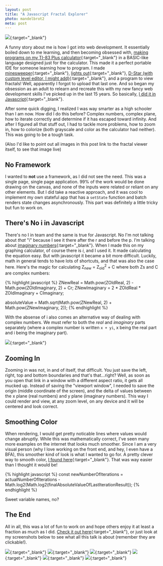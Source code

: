 ```yaml
---
layout: post
title: "A Javascript Fractal Explorer"
photo: mandelbrot2
meta: post
---
```


[![](/images/mandelbrot.jpg)](http://sco.ttdavis.com/mandelbrot/?mi=200&er=5&co=true&j=true&ci=0.15&cr=-0.79&zi=0&zr=0&i=0.00366412213740458){:target="\_blank"}

A funny story about me is how I got into web development. It essentially boiled down to me learning, and then becoming obsessed with, [making programs on my TI-83 Plus calculator][ticalc]{:target="\_blank"} in a BASIC-like language designed just for the calculator. This made it a perfect portable IDE for someone learning how to program. I made [minesweeper](http://www.ticalc.org/archives/files/fileinfo/288/28883.html){:target="\_blank"}, [lights out](http://www.ticalc.org/archives/files/fileinfo/295/29524.html){:target="\_blank"}, [D-Star (with custom level editor, I might add)](http://www.ticalc.org/archives/files/fileinfo/296/29633.html){:target="\_blank"}, and a program to view fractals! Well, apparently I forgot<!--more--> to upload that last one. And so began my obsession as an adult to relearn and recreate this with my new fancy web development skills I've picked up in the last 15 years. So basically, [I did it in Javascript](http://sco.ttdavis.com/mandelbrot/){:target="\_blank"}.

After some quick digging, I realized I was way smarter as a high schooler than I am now. How did I do this before? Complex numbers, complex plane, how to iterate correctly and determine if it has escaped toward infinity. And after I figured all that stuff out, I had to tackle more problems, how to zoom in, how to colorize (both grayscale and color as the calculator had neither). This was going to be a tough task.

(Also I'd like to point out all images in this post link to the fractal viewer itself, to see that image live)

## No Framework

I wanted to **not** use a framework, as I did not see the need. This was a single page, single page application. 99% of the work would be done drawing on the canvas, and none of the inputs were related or reliant on any other elements. But I did take a reactive approach, and it was cool to implement my own stateful app that has a `setState` function and batch renders state changes asynchronously. This part was definitely a little tricky but fun to work on.

## There's No i in Javascript

There's no I in team and the same is true for Javascript. No I'm not talking about _that_ "i" because I see it there after the r and before the p. I'm talking about [imaginary numbers](https://en.wikipedia.org/wiki/Imaginary_number){:target="\_blank"}. When I made this on my graphing calculator, of course there is _i_, and I used it. It made calculating the equation easy. But with javascript it became a bit more difficult. Luckily, math in general tends to have lots of shortcuts, and that was also the case here. Here's the magic for calculating Z<sub>new</sub> = Z<sub>old</sub><sup>2</sup> + C where both Zs and C are complex numbers:

<div class="pre-wrap">
{% highlight javascript %}
ZNewReal = Math.pow(ZOldReal, 2) - Math.pow(ZOldImaginary, 2) + Cr;
ZNewImaginary = 2 * ZOldReal * ZOldImaginary + CImaginary;

absoluteValue = Math.sqrt(Math.pow(ZNewReal, 2) + Math.pow(ZNewImaginary, 2));
{% endhighlight %}
</div>

With the absense of i also comes an alternative way of dealing with complex numbers. We must refer to both the _real_ and _imaginary_ parts separately (where a complex number is written `x + yi`, x being the real part and i being the imaginary part).

[![](/images/mandelbrot2.jpg)](http://sco.ttdavis.com/mandelbrot/?mi=450&er=5&co=true&j=false&ci=0.15&cr=-0.79&zi=0.24107896893625036&zr=-0.7312281391638837&i=0.000005938435328825743){:target="\_blank"}

## Zooming In

Zooming in was not, in and of itself, that difficult. You just save the left, right, top and bottom boundaries and that's that...right? Well, as soon as you open that link in a window with a different aspect ratio, it gets all mucked up. Instead of saving the "viewport window", I needed to save the origin (middle coordinate of the screen), and the delta of values between the x plane (real numbers) and y plane (imaginary numbers). This way I could render and view, at any zoom level, on any device and it will be centered and look correct.

## Smoothing Color

When rendering, I would get pretty noticable lines where values would change abruptly. While this was mathematically correct, I've seen many more examples on the internet that looks much smoother. Since I am a very visual person (why I love working on the front end, and hey, I even have a BFA), this smoother kind of look is what I wanted to go for. A pretty clever way to smooth color, [I found here](http://www.karlsims.com/julia.html){:target="\_blank"}. That was way easier than I thought it would be!

<div class="pre-wrap">
{% highlight javascript %}
const newNumberOfIterations = actualNumberOfIterations - Math.log2(Math.log2(finalAbsoluteValueOfLastIterationResult));
{% endhighlight %}
</div>

Sweet variable names, no?

## The End

All in all, this was a lot of fun to work on and hope others enjoy it at least a fraction as much as I did. [Check it out here](http://sco.ttdavis.com/mandelbrot/){:target="\_blank"}, or just look at my screenshots below to see what all this talk is about (remember they are clickable!).

[![](/images/mandelbrot3.jpg)](http://sco.ttdavis.com/mandelbrot/?mi=250&er=5&co=true&j=true&ci=0.15&cr=-0.79&zi=0.4728578244274809&zr=-0.20152671755725204&i=0.0004637404580152672){:target="\_blank"}
[![](/images/mandelbrot4.jpg)](http://sco.ttdavis.com/mandelbrot/?mi=150&er=5&co=true&j=true&ci=0.008&cr=0.28&zi=0&zr=0&i=0.00366412213740458){:target="\_blank"}
[![](/images/mandelbrot5.jpg)](http://sco.ttdavis.com/mandelbrot/?mi=50&er=5&co=false&j=true&ci=0&cr=-1.476&zi=0&zr=0&i=0.00366412213740458){:target="\_blank"}
[![](/images/mandelbrot6.jpg)](http://sco.ttdavis.com/mandelbrot/?mi=55&er=5&co=true&j=true&ci=-0.01&cr=0.3&zi=0&zr=0&i=0.00366412213740458){:target="\_blank"}
[![](/images/mandelbrot7.jpg)](http://sco.ttdavis.com/mandelbrot/?mi=50&er=5&co=false&j=true&ci=1.04&cr=-0.162&zi=0&zr=0&i=0.00366412213740458){:target="\_blank"}
[![](/images/mandelbrot8.jpg)](http://sco.ttdavis.com/mandelbrot/?mi=200&er=5&co=false&j=true&ci=0.3&cr=-0.7&zi=0&zr=0&i=0.00366412213740458){:target="\_blank"}

[ticalc]: http://www.ticalc.org/archives/files/authors/62/6241.html
